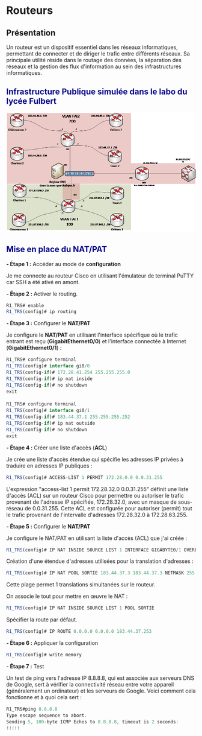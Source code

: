 # **Routeurs**

## Présentation 

Un routeur est un dispositif essentiel dans les réseaux informatiques, permettant de connecter et de diriger le trafic entre différents réseaux. Sa principale utilité réside dans le routage des données, la séparation des réseaux et la gestion des flux d'information au sein des infrastructures informatiques.

## <span style="color: darkblue"> **Infrastructure Publique simulée dans le labo du lycée Fulbert**

![Infrastructure Publique simulée dans le labo du lycée Fulbert](img/infra_publique.png)

## <span style="color: darkblue"> **Mise en place du NAT/PAT**

**- Étape 1 :** Accéder au mode de **configuration** 

Je me connecte au routeur Cisco en utilisant l'émulateur de terminal PuTTY car SSH a été ativé en amont.

**- Étape 2 :** Activer le routing.

```js
R1_TRS# enable
R1_TRS(config)# ip routing
```

**- Étape 3 :** Configurer le **NAT/PAT**

Je configure le **NAT/PAT** en utilisant l'interface spécifique où le trafic entrant est reçu (**GigabitEthernet0/0**) et l'interface connectée à Internet (**GigabitEthernet0/1**) :

```js
R1_TRS# configure terminal
R1_TRS(config)# interface gi0/0
R1_TRS(config-if)# 172.28.41.254 255.255.255.0
R1_TRS(config-if)# ip nat inside
R1_TRS(config-if)# no shutdown
exit

R1_TRS# configure terminal
R1_TRS(config)# interface gi0/1
R1_TRS(config-if)# 183.44.37.1 255.255.255.252
R1_TRS(config-if)# ip nat outside
R1_TRS(config-if)# no shutdown
exit
```

**- Étape 4 :** Créer une liste d'accès (**ACL**)

Je crée une liste d'accès étendue qui spécifie les adresses IP privées à traduire en adresses IP publiques :

```js
R1_TRS(config)# ACCESS-LIST 1 PERMIT 172.28.0.0 0.0.31.255
```

L'expression "access-list 1 permit 172.28.32.0 0.0.31.255" définit une liste d'accès (ACL) sur un routeur Cisco pour permettre ou autoriser le trafic provenant de l'adresse IP spécifiée, 172.28.32.0, avec un masque de sous-réseau de 0.0.31.255. Cette ACL est configurée pour autoriser (permit) tout le trafic provenant de l'intervalle d'adresses 172.28.32.0 à 172.28.63.255.

**- Étape 5 :** Configurer le **NAT/PAT**

Je configure le NAT/PAT en utilisant la liste d'accès (ACL) que j'ai créée :

```js
R1_TRS(config)# IP NAT INSIDE SOURCE LIST 1 INTERFACE GIGABYTE0/1 OVERLOAD
```

Création d'une étendue d'adresses utilisées pour la translation d'adresses :

```js
R1_TRS(config)# IP NAT POOL SORTIE 183.44.37.3 183.44.37.3 NETMASK 255.255.255.252
```
Cette plage permet 1 translations simultanées sur le routeur.

On associe le tout pour mettre en œuvre le NAT :

```js
R1_TRS(config)# IP NAT INSIDE SOURCE LIST 1 POOL SORTIE
```
Spécifier la route par défaut.

```js
R1_TRS(config)# IP ROUTE 0.0.0.0 0.0.0.0 183.44.37.253
```

**- Étape 6 :** Appliquer la configuration

```js
R1_TRS(config)# write memory
```

**- Étape 7 :** Test

Un test de ping vers l'adresse IP 8.8.8.8, qui est associée aux serveurs DNS de Google, sert à vérifier la connectivité réseau entre votre appareil (généralement un ordinateur) et les serveurs de Google. Voici comment cela fonctionne et à quoi cela sert :

```js
R1_TRS#ping 8.8.8.8
Type escape sequence to abort.
Sending 5, 100-byte ICMP Echos to 8.8.8.8, timeout is 2 seconds:
!!!!!
```

